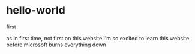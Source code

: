 # hello-world
first

as in first time, not first on this website
i'm so excited to learn this website before microsoft burns everything down
